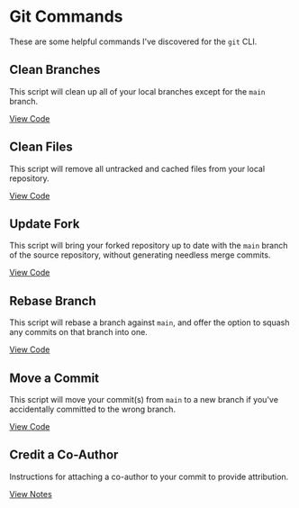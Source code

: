 # Git Commands

These are some helpful commands I've discovered for the `git` CLI.

## Clean Branches

This script will clean up all of your local branches except for the `main` branch.

[View Code](git-commands/clean-branches.md)

## Clean Files

This script will remove all untracked and cached files from your local repository.

[View Code](git-commands/clean-files.md)

## Update Fork

This script will bring your forked repository up to date with the `main` branch of the source repository, without generating needless merge commits.

[View Code](git-commands/update-fork.md)

## Rebase Branch

This script will rebase a branch against `main`, and offer the option to squash any commits on that branch into one.

[View Code](git-commands/rebase-branch.md)

## Move a Commit

This script will move your commit(s) from `main` to a new branch if you've accidentally committed to the wrong branch.

[View Code](git-commands/move-commit.md)

## Credit a Co-Author

Instructions for attaching a co-author to your commit to provide attribution.

[View Notes](git-commands/credit-coauthor.md)
